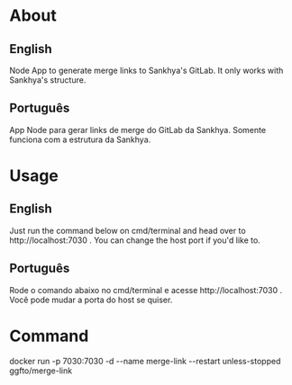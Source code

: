 # About
## English
Node App to generate merge links to Sankhya's GitLab. It only works with Sankhya's structure.

## Português
App Node para gerar links de merge do GitLab da Sankhya. Somente funciona com a estrutura da Sankhya.

# Usage

## English
Just run the command below on cmd/terminal and head over to http://localhost:7030 . You can change the host port if you'd like to.

## Português
Rode o comando abaixo no cmd/terminal e acesse http://localhost:7030 . Você pode mudar a porta do host se quiser.

# Command
docker run -p 7030:7030 -d --name merge-link --restart unless-stopped ggfto/merge-link
